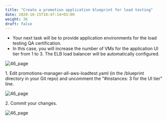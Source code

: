 ```yaml
---
title: "Create a promotion application blueprint for load testing​"
date: 2020-10-15T18:47:14+03:00
weight: 36
draft: false
---
```


* Your next task will be to provide application environments for the load testing QA certification. 
* In this case, you will increase the number of VMs for the application UI tier from 1 to 3. The ELB load balancer will be automatically configured.

![46_page](/images/module1/46_page.png)

1\. Edit promotions-manager-all-aws-loadtest.yaml (in the /blueprint directory in your Git repo) and uncomment the "#instances: 3 for the UI tier​" line.

![46_page](/images/module1/48_page.png)
 
2\. Commit your changes.
 
![46_page](/images/module1/49_page.png)


